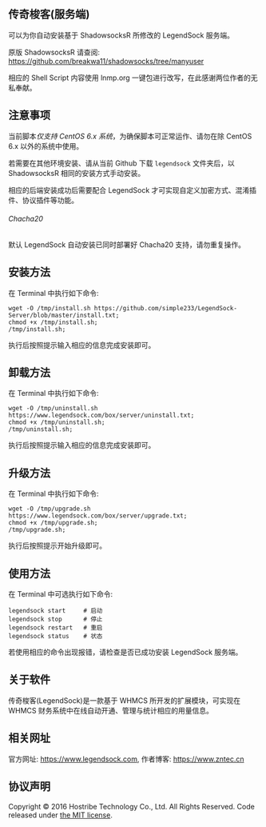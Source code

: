 ## 传奇梭客(服务端)
可以为你自动安装基于 ShadowsocksR 所修改的 LegendSock 服务端。

原版 ShadowsocksR 请查阅: https://github.com/breakwa11/shadowsocks/tree/manyuser

相应的 Shell Script 内容使用 lnmp.org 一键包进行改写，在此感谢两位作者的无私奉献。

## 注意事项
当前脚本*仅支持 CentOS 6.x 系统*，为确保脚本可正常运作、请勿在除 CentOS 6.x 以外的系统中使用。

若需要在其他环境安装、请从当前 Github 下载 `legendsock` 文件夹后，以 ShadowsocksR 相同的安装方式手动安装。

相应的后端安装成功后需要配合 LegendSock 才可实现自定义加密方式、混淆插件、协议插件等功能。

###### Chacha20

默认 LegendSock 自动安装已同时部署好 Chacha20 支持，请勿重复操作。

## 安装方法
在 Terminal 中执行如下命令:
```
wget -O /tmp/install.sh https://github.com/simple233/LegendSock-Server/blob/master/install.txt;
chmod +x /tmp/install.sh;
/tmp/install.sh;
```
执行后按照提示输入相应的信息完成安装即可。

## 卸载方法
在 Terminal 中执行如下命令:
```
wget -O /tmp/uninstall.sh https://www.legendsock.com/box/server/uninstall.txt;
chmod +x /tmp/uninstall.sh;
/tmp/uninstall.sh;
```
执行后按照提示输入相应的信息完成安装即可。

## 升级方法
在 Terminal 中执行如下命令:
```
wget -O /tmp/upgrade.sh https://www.legendsock.com/box/server/upgrade.txt;
chmod +x /tmp/upgrade.sh;
/tmp/upgrade.sh;
```
执行后按照提示开始升级即可。

## 使用方法
在 Terminal 中可选执行如下命令:
```
legendsock start     # 启动
legendsock stop      # 停止
legendsock restart   # 重启
legendsock status    # 状态
```
若使用相应的命令出现报错，请检查是否已成功安装 LegendSock 服务端。

## 关于软件
传奇梭客(LegendSock)是一款基于 WHMCS 所开发的扩展模块，可实现在 WHMCS 财务系统中在线自动开通、管理与统计相应的用量信息。

## 相关网址
官方网址: https://www.legendsock.com, 作者博客: https://www.zntec.cn

## 协议声明
Copyright &copy; 2016 Hostribe Technology Co., Ltd. All Rights Reserved. Code released under [the MIT license](https://github.com/babytomas/LegendSock-Server/blob/master/LICENSE).
